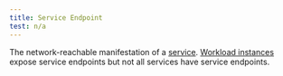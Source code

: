 ```yaml
---
title: Service Endpoint
test: n/a
---
```

The network-reachable manifestation of a [service](/ko/docs/reference/glossary/#service).
[Workload instances](/ko/docs/reference/glossary/#workload-instance) expose service endpoints but not all
services have service endpoints.
